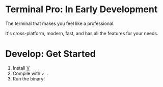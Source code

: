 # Terminal Pro: In Early Development

The terminal that makes you feel like a professional.

It's cross-platform, modern, fast, and has all the features for your needs.

# Develop: Get Started

1. Install [V](https://vlang.io/)
2. Compile with `v .`
3. Run the binary!
